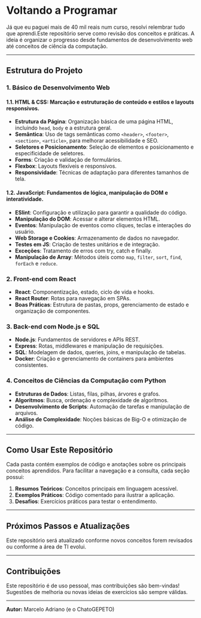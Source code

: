 # Voltando a Programar

Já que eu paguei mais de 40 mil reais num curso, resolvi relembrar tudo que aprendi.Este repositório serve como revisão dos conceitos e práticas. A ideia é organizar o progresso desde fundamentos de desenvolvimento web até conceitos de ciência da computação.

---

## Estrutura do Projeto

### 1. Básico de Desenvolvimento Web
#### 1.1. **HTML & CSS**: Marcação e estruturação de conteúdo e estilos e layouts responsivos.
- **Estrutura da Página**: Organização básica de uma página HTML, incluindo `head`, `body` e a estrutura geral.
- **Semântica**: Uso de tags semânticas como `<header>`, `<footer>`, `<section>`, `<article>`, para melhorar acessibilidade e SEO.
- **Seletores e Posicionamento**: Seleção de elementos e posicionamento e especificidade de seletores.
- **Forms**: Criação e validação de formulários.
- **Flexbox**: Layouts flexíveis e responsivos.
- **Responsividade**: Técnicas de adaptação para diferentes tamanhos de tela.

#### 1.2. **JavaScript**: Fundamentos de lógica, manipulação do DOM e interatividade.
- **ESlint**: Configuração e utilização para garantir a qualidade do código.
- **Manipulação do DOM**: Acessar e alterar elementos HTML.
- **Eventos**: Manipulação de eventos como cliques, teclas e interações do usuário.
- **Web Storage e Cookies**: Armazenamento de dados no navegador.
- **Testes em JS**: Criação de testes unitários e de integração.
- **Exceções**: Tratamento de erros com try, catch e finally.
- **Manipulação de Array**: Métodos úteis como `map`, `filter`, `sort`, `find`, `forEach` e `reduce`.

### 2. Front-end com React
- **React**: Componentização, estado, ciclo de vida e hooks.
- **React Router**: Rotas para navegação em SPAs.
- **Boas Práticas**: Estrutura de pastas, props, gerenciamento de estado e organização de componentes.

### 3. Back-end com Node.js e SQL
- **Node.js**: Fundamentos de servidores e APIs REST.
- **Express**: Rotas, middlewares e manipulação de requisições.
- **SQL**: Modelagem de dados, queries, joins, e manipulação de tabelas.
- **Docker**: Criação e gerenciamento de containers para ambientes consistentes.

### 4. Conceitos de Ciências da Computação com Python
- **Estruturas de Dados**: Listas, filas, pilhas, árvores e grafos.
- **Algoritmos**: Busca, ordenação e complexidade de algoritmos.
- **Desenvolvimento de Scripts**: Automação de tarefas e manipulação de arquivos.
- **Análise de Complexidade**: Noções básicas de Big-O e otimização de código.

---

## Como Usar Este Repositório

Cada pasta contém exemplos de código e anotações sobre os principais conceitos aprendidos. Para facilitar a navegação e a consulta, cada seção possui:

1. **Resumos Teóricos**: Conceitos principais em linguagem acessível.
2. **Exemplos Práticos**: Código comentado para ilustrar a aplicação.
3. **Desafios**: Exercícios práticos para testar o entendimento.

---

## Próximos Passos e Atualizações

Este repositório será atualizado conforme novos conceitos forem revisados ou conforme a área de TI evolui. 

---

## Contribuições

Este repositório é de uso pessoal, mas contribuições são bem-vindas! Sugestões de melhoria ou novas ideias de exercícios são sempre válidas.

---

**Autor:** Marcelo Adriano (e o ChatoGEPETO)